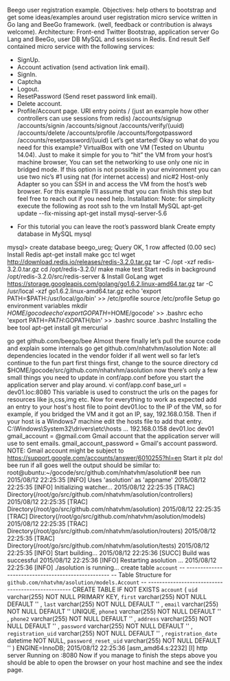 Beego user registration example.
Objectives:
help others to bootstrap and get some ideas/examples around user registration micro service written in Go lang and BeeGo framework.
(well, feedback or contribution is always welcome).
Architecture:
Front-end Twitter Bootstrap, application server Go Lang and BeeGo, user DB MySQL and sessions in Redis.
End result Self contained micro service with the following services:
- SignUp.
- Account activation (send activation link email).
- SignIn.
- Captcha
- Logout.
- ResetPassword (Send reset password link email).
- Delete account.
- Profile/Account page.
URI entry points
/
(just an example how other controllers can use sessions from redis)
/accounts/signup
/accounts/signin
/accounts/signout
/accounts/verify/(uuid)
/accounts/delete
/accounts/profile
/accounts/forgotpassword
/accounts/resetpassword/(uuid)
Let’s get started!
Okay so what do you need for this example? VirtualBox with one VM (Tested on Ubuntu 14.04).
Just to make it simple for you to “hit” the VM from your host’s machine browser, You can set the networking to use only one nic in bridged mode. If this option is not possible in your environment you can use two nic’s #1 using nat (for internet access) and nic#2 Host-only Adapter so you can SSH in and access the VM from the host’s web browser.
For this example I’ll assume that you can finish this step but feel free to reach out if you need help.
Installation:
Note: for simplicity execute the following as root
ssh to the vm
Install MySQL
apt-get update --fix-missing
apt-get install mysql-server-5.6
* For this tutorial you can leave the root’s password blank
Create empty database in MySQL
mysql

mysql> create database beego_ureg;
Query OK, 1 row affected (0.00 sec)
Install Redis
apt-get install make gcc tcl
wget http://download.redis.io/releases/redis-3.2.0.tar.gz
tar -C /opt -xzf redis-3.2.0.tar.gz
cd /opt/redis-3.2.0/
make
make test
Start redis in background
/opt/redis-3.2.0/src/redis-server &
Install GoLang
wget https://storage.googleapis.com/golang/go1.6.2.linux-amd64.tar.gz
tar -C /usr/local -xzf go1.6.2.linux-amd64.tar.gz
echo 'export PATH=$PATH:/usr/local/go/bin' >> /etc/profile
source /etc/profile
Setup go environment variables
mkdir $HOME/gocode
echo 'export GOPATH=$HOME/gocode' >> .bashrc
echo 'export PATH=$PATH:$GOPATH/bin' >> .bashrc
source .bashrc
Installing the bee tool
apt-get install git mercurial

go get github.com/beego/bee
Almost there finally let’s pull the source code and explain some internals
go get github.com/nhatvhm/asolution
Note: all dependencies located in the vendor folder
if all went well so far let’s continue to the fun part
first things first, change to the source directory
cd $HOME/gocode/src/github.com/nhatvhm/asolution
now there’s only a few small things you need to update in conf/app.conf before you start the application server and play around.
vi conf/app.conf
base_url = dev01.loc:8080
This variable is used to construct the urls on the pages for resources like js,css,img etc. Now for everything to work as expected add an entry to your host's host file to point dev01.loc to the IP of the VM, so for example, if you bridged the VM and it got an IP, say, 192.168.0.158. Then if your host is a Windows7 machine edit the hosts file to add that entry.
C:\Windows\System32\drivers\etc\hosts
...
192.168.0.158 dev01.loc dev01
gmail_account = <YourUser>@gmail.com 
Gmail account that the application server will use to sent emails.
gmail_account_password = <PasswordHere>
Gmail's account password.
NOTE:
Gmail account might be subject to https://support.google.com/accounts/answer/6010255?hl=en
Start it plz do!
bee run
if all goes well the output should be similar to:
root@ubuntu:~/gocode/src/github.com/nhatvhm/asolution# bee run
2015/08/12 22:25:35 [INFO] Uses 'asolution' as 'appname'
2015/08/12 22:25:35 [INFO] Initializing watcher...
2015/08/12 22:25:35 [TRAC] Directory(/root/go/src/github.com/nhatvhm/asolution/controllers)
2015/08/12 22:25:35 [TRAC] Directory(/root/go/src/github.com/nhatvhm/asolution)
2015/08/12 22:25:35 [TRAC] Directory(/root/go/src/github.com/nhatvhm/asolution/models)
2015/08/12 22:25:35 [TRAC] Directory(/root/go/src/github.com/nhatvhm/asolution/routers)
2015/08/12 22:25:35 [TRAC] Directory(/root/go/src/github.com/nhatvhm/asolution/tests)
2015/08/12 22:25:35 [INFO] Start building...
2015/08/12 22:25:36 [SUCC] Build was successful
2015/08/12 22:25:36 [INFO] Restarting asolution ...
2015/08/12 22:25:36 [INFO] ./asolution is running...
create table `account`
    -- --------------------------------------------------
    --  Table Structure for `github.com/nhatvhm/asolution/models.Account`
    -- --------------------------------------------------
    CREATE TABLE IF NOT EXISTS `account` (
        `uid` varchar(255) NOT NULL PRIMARY KEY,
        `first` varchar(255) NOT NULL DEFAULT '' ,
        `last` varchar(255) NOT NULL DEFAULT '' ,
        `email` varchar(255) NOT NULL DEFAULT ''  UNIQUE,
        `phone1` varchar(255) NOT NULL DEFAULT '' ,
        `phone2` varchar(255) NOT NULL DEFAULT '' ,
        `address` varchar(255) NOT NULL DEFAULT '' ,
        `password` varchar(255) NOT NULL DEFAULT '' ,
        `registration_uid` varchar(255) NOT NULL DEFAULT '' ,
        `registration_date` datetime NOT NULL,
        `password_reset_uid` varchar(255) NOT NULL DEFAULT ''
    ) ENGINE=InnoDB;
2015/08/12 22:25:36 [asm_amd64.s:2232] [I] http server Running on :8080
Now if you manage to finish the steps above you should be able to open the browser on your host machine and see the index page.